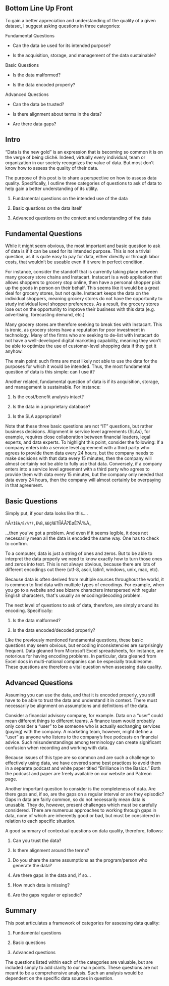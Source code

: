 ## Bottom Line Up Front

To gain a better appreciation and understanding of the quality of a given dataset, I suggest asking questions in three categories:

Fundamental Questions

-   Can the data be used for its intended purpose?
    
-   Is the acquisition, storage, and management of the data sustainable?
    

Basic Questions

-   Is the data malformed?
    
-   Is the data encoded properly?
    

Advanced Questions

-   Can the data be trusted?
    
-   Is there alignment about terms in the data?
    
-   Are there data gaps?
    

## Intro

“Data is the new gold” is an expression that is becoming so common it is on the verge of being cliché. Indeed, virtually every individual, team or organization in our society recognizes the value of data. But most don’t know how to assess the quality of their data.

The purpose of this post is to share a perspective on how to assess data quality. Specifically, I outline three categories of questions to ask of data to help gain a better understanding of its utility.

1.  Fundamental questions on the intended use of the data
    
2.  Basic questions on the data itself
    
3.  Advanced questions on the context and understanding of the data
    

## Fundamental Questions

While it might seem obvious, the most important and basic question to ask of data is if it can be used for its intended purpose. This is not a trivial question, as it is quite easy to pay for data, either directly or through labor costs, that wouldn’t be useable even if it were in perfect condition.

For instance, consider the standoff that is currently taking place between many grocery store chains and Instacart. Instacart is a web application that allows shoppers to grocery stop online, then have a personal shopper pick up the goods in person on their behalf. This seems like it would be a great deal for grocery stores, but not quite. Instacart keeps the data on the individual shoppers, meaning grocery stores do not have the opportunity to study individual level shopper preferences. As a result, the grocery stores lose out on the opportunity to improve their business with this data (e.g. advertising, forecasting demand, etc.)

Many grocery stores are therefore seeking to break ties with Instacart. This is ironic, as grocery stores have a reputation for poor investment in technology. Many of the firms who are seeking to de-list with Instacart do not have a well-developed digital marketing capability, meaning they won’t be able to optimize the use of customer-level shopping data if they get it anyhow.

The main point: such firms are most likely not able to use the data for the purposes for which it would be intended. Thus, the most fundamental question of data is this simple: can I use it?

Another related, fundamental question of data is if its acquisition, storage, and management is sustainable. For instance:

1.  Is the cost/benefit analysis intact?
    
2.  Is the data in a proprietary database?
    
3.  Is the SLA appropriate?
    

Note that these three basic questions are not “IT” questions, but rather business decisions. Alignment in service level agreements (SLAs), for example, requires close collaboration between financial leaders, legal experts, and data experts. To highlight this point, consider the following: If a company enters into a service level agreement with a third party who agrees to provide them data every 24 hours, but the company needs to make decisions with that data every 15 minutes, then the company will almost certainly not be able to fully use that data. Conversely, if a company enters into a service level agreement with a third party who agrees to provide them with data every 15 minutes, but the company only needed that data every 24 hours, then the company will almost certainly be overpaying in that agreement.

## Basic Questions

Simply put, if your data looks like this….

ñÃ`?ÍÊÀ/È/%??,Ë%Ñ,ÁÈÇÑË`?ÍÎÁÅ?ÈøÊ?Â%Á_

…then you’ve got a problem. And even if it seems legible, it does not necessarily mean all the data is encoded the same way. One has to check to confirm.

To a computer, data is just a string of ones and zeros. But to be able to interpret the data properly we need to know exactly how to turn those ones and zeros into text. This is not always obvious, because there are lots of different encodings out there (utf-8, ascii, latin1, windows, unix, mac, etc).

Because data is often derived from multiple sources throughout the world, it is common to find data with multiple types of encodings. For example, when you go to a website and see bizarre characters interspersed with regular English characters, that's usually an encoding/decoding problem.

The next level of questions to ask of data, therefore, are simply around its encoding. Specifically:

1.  Is the data malformed?
    
2.  Is the data encoded/decoded properly?
    

Like the previously mentioned fundamental questions, these basic questions may seem obvious, but encoding inconsistencies are surprisingly frequent. Data gleaned from Microsoft Excel spreadsheets, for instance, are notorious for having encoding problems. In particular, data gleaned from Excel docs in multi-national companies can be especially troublesome. These questions are therefore a vital question when assessing data quality.

## Advanced Questions

Assuming you can use the data, and that it is encoded properly, you still have to be able to trust the data and understand it in context. There must necessarily be alignment on assumptions and definitions of the data.

Consider a financial advisory company, for example. Data on a “user” could mean different things to different teams. A finance team would probably only consider a “user” to be someone who is actually exchanging services (paying) with the company. A marketing team, however, might define a “user” as anyone who listens to the company’s free podcasts on financial advice. Such misunderstandings among terminology can create significant confusion when recording and working with data.

Because issues of this type are so common and are such a challenge to effectively using data, we have covered some best practices to avoid them in a separate podcast and white paper titled “Brilliance in the Basics.” Both the podcast and paper are freely available on our website and Patreon page.

Another important question to consider is the completeness of data. Are there gaps and, if so, are the gaps on a regular interval or are they episodic? Gaps in data are fairly common, so do not necessarily mean data is unusable. They do, however, present challenges which must be carefully considered. There are numerous approaches to working through gaps in data, none of which are inherently good or bad, but must be considered in relation to each specific situation.

A good summary of contextual questions on data quality, therefore, follows:

1.  Can you trust the data?
    
2.  Is there alignment around the terms?
    
3.  Do you share the same assumptions as the program/person who generate the data?
    
4.  Are there gaps in the data and, if so…
    
5.  How much data is missing?
    
6.  Are the gaps regular or episodic?
    

## Summary

This post articulates a framework of categories for assessing data quality:

1.  Fundamental questions
    
2.  Basic questions
    
3.  Advanced questions
    

The questions listed within each of the categories are valuable, but are included simply to add clarity to our main points. These questions are not meant to be a comprehensive analysis. Such an analysis would be dependent on the specific data sources in question.